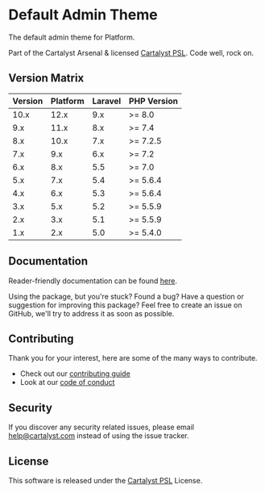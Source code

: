 # Default Admin Theme

The default admin theme for Platform.

Part of the Cartalyst Arsenal & licensed [Cartalyst PSL](LICENSE). Code well, rock on.

## Version Matrix

Version | Platform | Laravel | PHP Version
------- | -------- | ------- | ------------
10.x    | 12.x     | 9.x     | >= 8.0
9.x     | 11.x     | 8.x     | >= 7.4
8.x     | 10.x     | 7.x     | >= 7.2.5
7.x     | 9.x      | 6.x     | >= 7.2
6.x     | 8.x      | 5.5     | >= 7.0
5.x     | 7.x      | 5.4     | >= 5.6.4
4.x     | 6.x      | 5.3     | >= 5.6.4
3.x     | 5.x      | 5.2     | >= 5.5.9
2.x     | 3.x      | 5.1     | >= 5.5.9
1.x     | 2.x      | 5.0     | >= 5.4.0

## Documentation

Reader-friendly documentation can be found [here][link-docs].

Using the package, but you're stuck? Found a bug? Have a question or suggestion for improving this package? Feel free to create an issue on GitHub, we'll try to address it as soon as possible.

## Contributing

Thank you for your interest, here are some of the many ways to contribute.

- Check out our [contributing guide](/.github/CONTRIBUTING.md)
- Look at our [code of conduct](/.github/CODE_OF_CONDUCT.md)

## Security

If you discover any security related issues, please email help@cartalyst.com instead of using the issue tracker.

## License

This software is released under the [Cartalyst PSL](LICENSE) License.

[link-docs]:   https://cartalyst.com/manual/theme-default-admin
